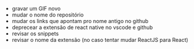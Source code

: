 - gravar um GIF novo
- mudar o nome do repositório
- mudar os links que apontam pro nome antigo no github
- deprecear a extensão de react native no vscode e github
- revisar os snippets
- revisar o nome da extensão (no caso tentar mudar ReactJS para React)
